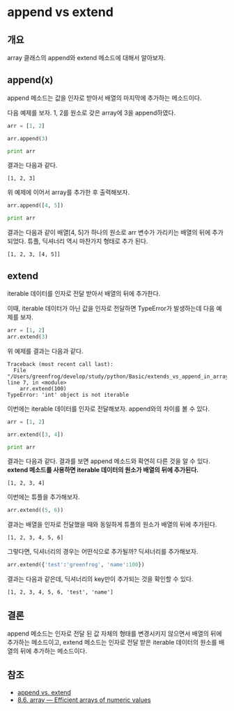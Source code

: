 # append vs extend

## 개요

 array 클래스의 append와 extend 메소드에 대해서 알아보자.

## append(x)

append 메소드는 값을 인자로 받아서 배열의 마지막에 추가하는 메소드이다.

다음 예제를 보자. 1, 2를 원소로 갖은 array에 3을 append하였다.

```python
arr = [1, 2]

arr.append(3)

print arr
```

결과는 다음과 같다.

```
[1, 2, 3]
```

위 예제에 이어서 array를 추가한 후 출력해보자.

```python
arr.append([4, 5])

print arr
```

결과는 다음과 같이 배열[4, 5]가 하나의 원소로 arr 변수가 가리키는 배열의 뒤에 추가되었다. 튜플, 딕셔너리 역시 마찬가지 형태로 추가 된다.

```
[1, 2, 3, [4, 5]]
```

## extend

iterable 데이터를 인자로 전달 받아서 배열의 뒤에 추가한다.

이때, iterable 데이터가 아닌 값을 인자로 전달하면 TypeError가 발생하는데 다음 예제를 보자.

```python
arr = [1, 2]
arr.extend(3)
```

위 예제를 결과는 다음과 같다.

```
Traceback (most recent call last):
  File "/Users/greenfrog/develop/study/python/Basic/extends_vs_append_in_array/src/ex_extend.py", line 7, in <module>
    arr.extend(100)
TypeError: 'int' object is not iterable
```

이번에는 iterable 데이터를 인자로 전달해보자. append와의 차이를 볼 수 있다.

```python
arr = [1, 2]

arr.extend([3, 4])

print arr
```

결과는 다음과 같다. 결과를 보면 append 메소드와 확연히 다른 것을 알 수 있다. **extend 메소드를 사용하면 iterable 데이터의 원소가 배열의 뒤에 추가된다.**

```
[1, 2, 3, 4]
```

이번에는 튜플을 추가해보자.

```python
arr.extend((5, 6))
```

결과는 배열을 인자로 전달했을 때와 동일하게 튜플의 원소가 배열의 뒤에 추가된다.

```
[1, 2, 3, 4, 5, 6]
```

그렇다면, 딕셔너리의 경우는 어떤식으로 추가될까? 딕셔너리를 추가해보자.

```python
arr.extend({'test':'greenfrog', 'name':100})
```

결과는 다음과 같은데, 딕셔너리의 key만이 추가되는 것을 확인할 수 있다.

```
[1, 2, 3, 4, 5, 6, 'test', 'name']
```

## 결론

append 메소드는 인자로 전달 된 값 자체의 형태를 변경시키지 않으면서 배열의 뒤에 추가하는 메소드이고, extend 메소드는 인자로 전달 받은 iterable 데이터의 원소를 배열의 뒤에 추가하는 메소드이다. 

## 참조

* [append vs. extend](http://stackoverflow.com/questions/252703/append-vs-extend)
* [8.6. array — Efficient arrays of numeric values](https://docs.python.org/2/library/array.html?#array.array.extend)

